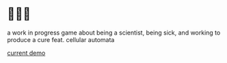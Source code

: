 # 🌻🌻🌻
a work in progress game about being a scientist, being sick, and working to produce a cure
feat. cellular automata

[current demo](https://quewon.github.io/haebaragi)
